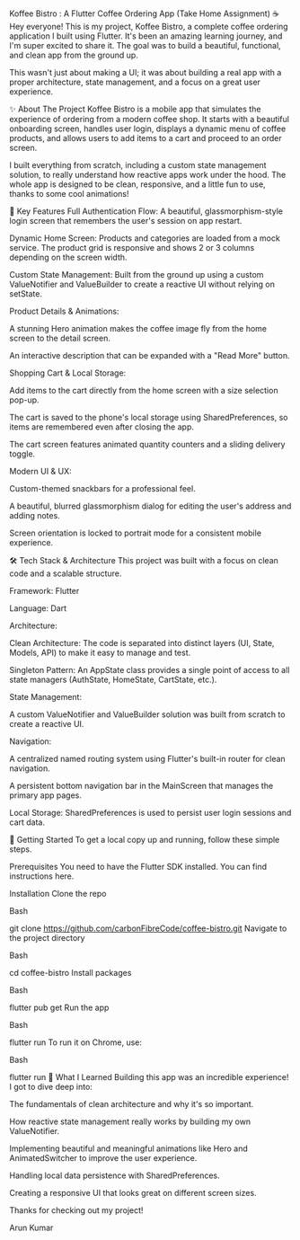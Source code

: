 

Koffee Bistro : A Flutter Coffee Ordering App (Take Home Assignment) ☕
Hey everyone! This is my project, Koffee Bistro, a complete coffee ordering application I built using Flutter. It's been an amazing learning journey, and I'm super excited to share it. The goal was to build a beautiful, functional, and clean app from the ground up.

This wasn't just about making a UI; it was about building a real app with a proper architecture, state management, and a focus on a great user experience.

✨ About The Project
Koffee Bistro is a mobile app that simulates the experience of ordering from a modern coffee shop. It starts with a beautiful onboarding screen, handles user login, displays a dynamic menu of coffee products, and allows users to add items to a cart and proceed to an order screen.

I built everything from scratch, including a custom state management solution, to really understand how reactive apps work under the hood. The whole app is designed to be clean, responsive, and a little fun to use, thanks to some cool animations!

🚀 Key Features
Full Authentication Flow: A beautiful, glassmorphism-style login screen that remembers the user's session on app restart.

Dynamic Home Screen: Products and categories are loaded from a mock service. The product grid is responsive and shows 2 or 3 columns depending on the screen width.

Custom State Management: Built from the ground up using a custom ValueNotifier and ValueBuilder to create a reactive UI without relying on setState.

Product Details & Animations:

A stunning Hero animation makes the coffee image fly from the home screen to the detail screen.

An interactive description that can be expanded with a "Read More" button.

Shopping Cart & Local Storage:

Add items to the cart directly from the home screen with a size selection pop-up.

The cart is saved to the phone's local storage using SharedPreferences, so items are remembered even after closing the app.

The cart screen features animated quantity counters and a sliding delivery toggle.

Modern UI & UX:

Custom-themed snackbars for a professional feel.

A beautiful, blurred glassmorphism dialog for editing the user's address and adding notes.

Screen orientation is locked to portrait mode for a consistent mobile experience.

🛠️ Tech Stack & Architecture
This project was built with a focus on clean code and a scalable structure.

Framework: Flutter

Language: Dart

Architecture:

Clean Architecture: The code is separated into distinct layers (UI, State, Models, API) to make it easy to manage and test.

Singleton Pattern: An AppState class provides a single point of access to all state managers (AuthState, HomeState, CartState, etc.).

State Management:

A custom ValueNotifier and ValueBuilder solution was built from scratch to create a reactive UI.

Navigation:

A centralized named routing system using Flutter's built-in router for clean navigation.

A persistent bottom navigation bar in the MainScreen that manages the primary app pages.

Local Storage: SharedPreferences is used to persist user login sessions and cart data.

🏁 Getting Started
To get a local copy up and running, follow these simple steps.

Prerequisites
You need to have the Flutter SDK installed. You can find instructions here.

Installation
Clone the repo

Bash

git clone https://github.com/carbonFibreCode/coffee-bistro.git
Navigate to the project directory

Bash

cd coffee-bistro
Install packages

Bash

flutter pub get
Run the app

Bash

flutter run
To run it on Chrome, use:

Bash

flutter run
🧠 What I Learned
Building this app was an incredible experience! I got to dive deep into:

The fundamentals of clean architecture and why it's so important.

How reactive state management really works by building my own ValueNotifier.

Implementing beautiful and meaningful animations like Hero and AnimatedSwitcher to improve the user experience.

Handling local data persistence with SharedPreferences.

Creating a responsive UI that looks great on different screen sizes.

Thanks for checking out my project!

Arun Kumar
